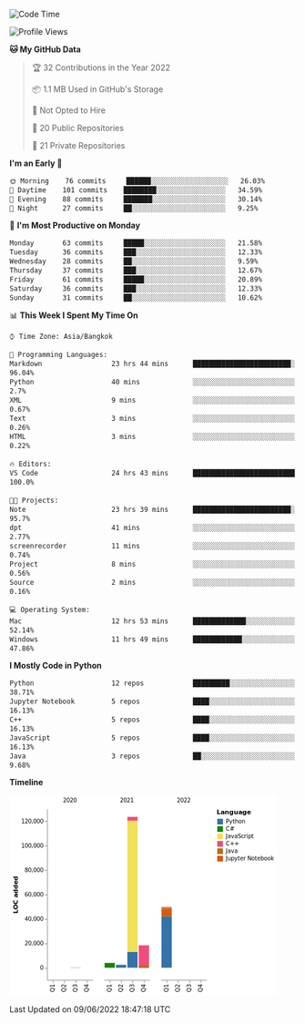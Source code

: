 <!--START_SECTION:waka-->
![Code Time](http://img.shields.io/badge/Code%20Time-0%20secs-blue)

![Profile Views](http://img.shields.io/badge/Profile%20Views-0-blue)

**🐱 My GitHub Data** 

> 🏆 32 Contributions in the Year 2022
 > 
> 📦 1.1 MB Used in GitHub's Storage 
 > 
> 🚫 Not Opted to Hire
 > 
> 📜 20 Public Repositories 
 > 
> 🔑 21 Private Repositories  
 > 
**I'm an Early 🐤** 

```text
🌞 Morning    76 commits     ██████░░░░░░░░░░░░░░░░░░░   26.03% 
🌆 Daytime    101 commits    ████████░░░░░░░░░░░░░░░░░   34.59% 
🌃 Evening    88 commits     ███████░░░░░░░░░░░░░░░░░░   30.14% 
🌙 Night      27 commits     ██░░░░░░░░░░░░░░░░░░░░░░░   9.25%

```
📅 **I'm Most Productive on Monday** 

```text
Monday       63 commits     █████░░░░░░░░░░░░░░░░░░░░   21.58% 
Tuesday      36 commits     ███░░░░░░░░░░░░░░░░░░░░░░   12.33% 
Wednesday    28 commits     ██░░░░░░░░░░░░░░░░░░░░░░░   9.59% 
Thursday     37 commits     ███░░░░░░░░░░░░░░░░░░░░░░   12.67% 
Friday       61 commits     █████░░░░░░░░░░░░░░░░░░░░   20.89% 
Saturday     36 commits     ███░░░░░░░░░░░░░░░░░░░░░░   12.33% 
Sunday       31 commits     ██░░░░░░░░░░░░░░░░░░░░░░░   10.62%

```


📊 **This Week I Spent My Time On** 

```text
⌚︎ Time Zone: Asia/Bangkok

💬 Programming Languages: 
Markdown                 23 hrs 44 mins      ████████████████████████░   96.04% 
Python                   40 mins             ░░░░░░░░░░░░░░░░░░░░░░░░░   2.7% 
XML                      9 mins              ░░░░░░░░░░░░░░░░░░░░░░░░░   0.67% 
Text                     3 mins              ░░░░░░░░░░░░░░░░░░░░░░░░░   0.26% 
HTML                     3 mins              ░░░░░░░░░░░░░░░░░░░░░░░░░   0.22%

🔥 Editors: 
VS Code                  24 hrs 43 mins      █████████████████████████   100.0%

🐱‍💻 Projects: 
Note                     23 hrs 39 mins      ████████████████████████░   95.7% 
dpt                      41 mins             ░░░░░░░░░░░░░░░░░░░░░░░░░   2.77% 
screenrecorder           11 mins             ░░░░░░░░░░░░░░░░░░░░░░░░░   0.74% 
Project                  8 mins              ░░░░░░░░░░░░░░░░░░░░░░░░░   0.56% 
Source                   2 mins              ░░░░░░░░░░░░░░░░░░░░░░░░░   0.16%

💻 Operating System: 
Mac                      12 hrs 53 mins      █████████████░░░░░░░░░░░░   52.14% 
Windows                  11 hrs 49 mins      ████████████░░░░░░░░░░░░░   47.86%

```

**I Mostly Code in Python** 

```text
Python                   12 repos            █████████░░░░░░░░░░░░░░░░   38.71% 
Jupyter Notebook         5 repos             ████░░░░░░░░░░░░░░░░░░░░░   16.13% 
C++                      5 repos             ████░░░░░░░░░░░░░░░░░░░░░   16.13% 
JavaScript               5 repos             ████░░░░░░░░░░░░░░░░░░░░░   16.13% 
Java                     3 repos             ██░░░░░░░░░░░░░░░░░░░░░░░   9.68%

```


**Timeline**

![Chart not found](https://raw.githubusercontent.com/pntt3011/pntt3011/main/charts/bar_graph.png) 


 Last Updated on 09/06/2022 18:47:18 UTC
<!--END_SECTION:waka-->
